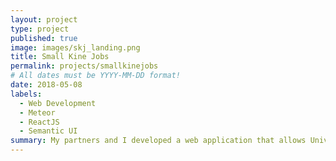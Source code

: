 ```yaml
---
layout: project
type: project
published: true
image: images/skj_landing.png
title: Small Kine Jobs
permalink: projects/smallkinejobs
# All dates must be YYYY-MM-DD format!
date: 2018-05-08
labels:
  - Web Development
  - Meteor
  - ReactJS
  - Semantic UI
summary: My partners and I developed a web application that allows University of Hawaii employers and/or affiliates to hire temporary laborers for a variety of skilled/unskilled jobs.
---
```

